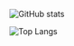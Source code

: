 ![GitHub stats](https://github-readme-stats.vercel.app/api?username=winters0727&show_icons=true&theme=tokyonight)

![Top Langs](https://github-readme-stats.vercel.app/api/top-langs/?username=winters0727&theme=tokyonight)
<!--
**Winters0727/winters0727** is a ✨ _special_ ✨ repository because its `README.md` (this file) appears on your GitHub profile.

Here are some ideas to get you started:

- 🔭 I’m currently working on ...
- 🌱 I’m currently learning ...
- 👯 I’m looking to collaborate on ...
- 🤔 I’m looking for help with ...
- 💬 Ask me about ...
- 📫 How to reach me: ...
- 😄 Pronouns: ...
- ⚡ Fun fact: ...
-->
